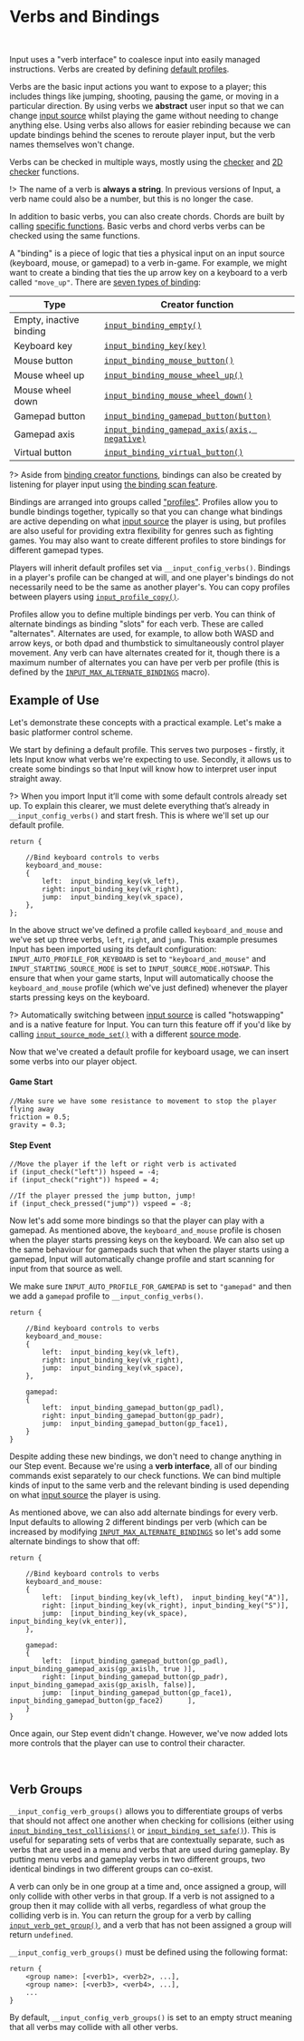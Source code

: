 # Verbs and Bindings

&nbsp;

Input uses a "verb interface" to coalesce input into easily managed instructions. Verbs are created by defining [default profiles](Profiles).

Verbs are the basic input actions you want to expose to a player; this includes things like jumping, shooting, pausing the game, or moving in a particular direction. By using verbs we **abstract** user input so that we can change [input source](Input-Sources) whilst playing the game without needing to change anything else. Using verbs also allows for easier rebinding because we can update bindings behind the scenes to reroute player input, but the verb names themselves won't change.

Verbs can be checked in multiple ways, mostly using the [checker](Functions-(Checkers)) and [2D checker](Functions-(2D-Checkers)) functions.

!> The name of a verb is **always a string**. In previous versions of Input, a verb name could also be a number, but this is no longer the case.

In addition to basic verbs, you can also create chords. Chords are built by calling [specific functions](Functions-(Extended-Verbs)). Basic verbs and chord verbs verbs can be checked using the same functions.

A "binding" is a piece of logic that ties a physical input on an input source (keyboard, mouse, or gamepad) to a verb in-game. For example, we might want to create a binding that ties the up arrow key on a keyboard to a verb called `"move_up"`. There are [seven types of binding](Functions-(Binding-Creators)):

|Type                   |Creator function                                                                                    |
|-----------------------|----------------------------------------------------------------------------------------------------|
|Empty, inactive binding|[`input_binding_empty()`](Functions-(Binding-Creators)?id=binding_empty)                            |
|Keyboard key           |[`input_binding_key(key)`](Functions-(Binding-Creators)?id=binding_key)                             |
|Mouse button           |[`input_binding_mouse_button()`](Functions-(Binding-Creators)?id=binding_mouse_button)              |
|Mouse wheel up         |[`input_binding_mouse_wheel_up()`](Functions-(Binding-Creators)?id=binding_mouse_wheel_up)          |
|Mouse wheel down       |[`input_binding_mouse_wheel_down()`](Functions-(Binding-Creators)?id=binding_mouse_wheel_down)      |
|Gamepad button         |[`input_binding_gamepad_button(button)`](Functions-(Binding-Creators)?id=binding_gamepad_button)    |
|Gamepad axis           |[`input_binding_gamepad_axis(axis, negative)`](Functions-(Binding-Creators)?id=binding_gamepad_axis)|
|Virtual button         |[`input_binding_virtual_button()`](Functions-(Binding-Creators)?id=binding_virtual_button)          |

?> Aside from [binding creator functions](Functions-(Binding-Creators)), bindings can also be created by listening for player input using [the binding scan feature](Functions-(Binding-Scan)?id=binding_scan_start).

Bindings are arranged into groups called ["profiles"](Profiles). Profiles allow you to bundle bindings together, typically so that you can change what bindings are active depending on what [input source](Input-Sources) the player is using, but profiles are also useful for providing extra flexibility for genres such as fighting games. You may also want to create different profiles to store bindings for different gamepad types.

Players will inherit default profiles set via `__input_config_verbs()`. Bindings in a player's profile can be changed at will, and one player's bindings do not necessarily need to be the same as another player's. You can copy profiles between players using [`input_profile_copy()`](Functions-(Exporting-and-Importing)?id=profile_copy).

Profiles allow you to define multiple bindings per verb. You can think of alternate bindings as binding "slots" for each verb. These are called "alternates". Alternates are used, for example, to allow both WASD and arrow keys, or both dpad and thumbstick to simultaneously control player movement. Any verb can have alternates created for it, though there is a maximum number of alternates you can have per verb per profile (this is defined by the [`INPUT_MAX_ALTERNATE_BINDINGS`](Config-Macros?id=verb-behaviour) macro).

## Example of Use

Let's demonstrate these concepts with a practical example. Let's make a basic platformer control scheme.

We start by defining a default profile. This serves two purposes - firstly, it lets Input know what verbs we're expecting to use. Secondly, it allows us to create some bindings so that Input will know how to interpret user input straight away.

?> When you import Input it’ll come with some default controls already set up. To explain this clearer, we must delete everything that’s already in `__input_config_verbs()` and start fresh. This is where we'll set up our default profile.

```gml
return {

    //Bind keyboard controls to verbs
    keyboard_and_mouse:
    {
        left:  input_binding_key(vk_left),
        right: input_binding_key(vk_right),
        jump:  input_binding_key(vk_space),
    },
};
```

In the above struct we've defined a profile called `keyboard_and_mouse` and we've set up three verbs, `left`, `right`, and `jump`. This example presumes Input has been imported using its default configuration: `INPUT_AUTO_PROFILE_FOR_KEYBOARD` is set to `"keyboard_and_mouse"` and `INPUT_STARTING_SOURCE_MODE` is set to `INPUT_SOURCE_MODE.HOTSWAP`. This ensure that when your game starts, Input will automatically choose the `keyboard_and_mouse` profile (which we've just defined) whenever the player starts pressing keys on the keyboard.

?> Automatically switching between [input source](Input-Sources) is called "hotswapping" and is a native feature for Input. You can turn this feature off if you'd like by calling [`input_source_mode_set()`](Functions-(Sources)?id=input_source_mode_setmode) with a different [source mode](Input-Sources).

Now that we've created a default profile for keyboard usage, we can insert some verbs into our player object.

<!-- tabs:start -->
#### **Game Start**
```gml
//Make sure we have some resistance to movement to stop the player flying away
friction = 0.5;
gravity = 0.3;
```
#### **Step Event**
```gml
//Move the player if the left or right verb is activated
if (input_check("left")) hspeed = -4;
if (input_check("right")) hspeed = 4;

//If the player pressed the jump button, jump!
if (input_check_pressed("jump")) vspeed = -8;
```
<!-- tabs:end -->

Now let's add some more bindings so that the player can play with a gamepad. As mentioned above, the `keyboard_and_mouse` profile is chosen when the player starts pressing keys on the keyboard. We can also set up the same behaviour for gamepads such that when the player starts using a gamepad, Input will automatically change profile and start scanning for input from that source as well.

We make sure `INPUT_AUTO_PROFILE_FOR_GAMEPAD` is set to `"gamepad"` and then we add a `gamepad` profile to `__input_config_verbs()`.

```gml
return {
    
	//Bind keyboard controls to verbs
	keyboard_and_mouse:
	{
		left:  input_binding_key(vk_left),
		right: input_binding_key(vk_right),
		jump:  input_binding_key(vk_space),
	},
	
	gamepad:
	{
		left:  input_binding_gamepad_button(gp_padl),
		right: input_binding_gamepad_button(gp_padr),
		jump:  input_binding_gamepad_button(gp_face1),
	}
}
```

Despite adding these new bindings, we don't need to change anything in our Step event. Because we're using a **verb interface**, all of our binding commands exist separately to our check functions. We can bind multiple kinds of input to the same verb and the relevant binding is used depending on what [input source](Input-Sources) the player is using.

As mentioned above, we can also add alternate bindings for every verb. Input defaults to allowing 2 different bindings per verb (which can be increased by modifying [`INPUT_MAX_ALTERNATE_BINDINGS`](Config-Macros?id=verb-behaviour) so let's add some alternate bindings to show that off:

```gml
return {
    
	//Bind keyboard controls to verbs
	keyboard_and_mouse:
	{
		left:  [input_binding_key(vk_left),  input_binding_key("A")],
		right: [input_binding_key(vk_right), input_binding_key("S")],
		jump:  [input_binding_key(vk_space), input_binding_key(vk_enter)],
	},
	
	gamepad:
	{
		left:  [input_binding_gamepad_button(gp_padl),  input_binding_gamepad_axis(gp_axislh, true )],
		right: [input_binding_gamepad_button(gp_padr),  input_binding_gamepad_axis(gp_axislh, false)],
		jump:  [input_binding_gamepad_button(gp_face1), input_binding_gamepad_button(gp_face2)      ],
	}
}
```

Once again, our Step event didn't change. However, we've now added lots more controls that the player can use to control their character.

&nbsp;

## Verb Groups

`__input_config_verb_groups()` allows you to differentiate groups of verbs that should not affect one another when checking for collisions (either using [`input_binding_test_collisions()`](Functions-(Binding-Access)?id=input_binding_test_collisionsverb-binding-playerindex-profilename) or [`input_binding_set_safe()`](Functions-(Binding-Access)?id=binding_set_safe)). This is useful for separating sets of verbs that are contextually separate, such as verbs that are used in a menu and verbs that are used during gameplay. By putting menu verbs and gameplay verbs in two different groups, two identical bindings in two different groups can co-exist.

A verb can only be in one group at a time and, once assigned a group, will only collide with other verbs in that group. If a verb is not assigned to a group then it may collide with all verbs, regardless of what group the colliding verb is in. You can return the group for a verb by calling [`input_verb_get_group()`](Functions-(Further-Verbs)?id=verb_get_group), and a verb that has not been assigned a group will return `undefined`.

`__input_config_verb_groups()` must be defined using the following format:
```
return {
    <group name>: [<verb1>, <verb2>, ...],
	<group name>: [<verb3>, <verb4>, ...],
	...
}
```

By default, `__input_config_verb_groups()` is set to an empty struct meaning that all verbs may collide with all other verbs.
